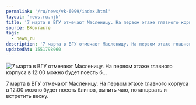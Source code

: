 ```yaml
---
permalink: '/ru/news/vk-6099/index.html'
layout: 'news.ru.njk'
title: '7 марта в ВГУ отмечают Масленицу. На первом этаже главного корпуса в 12:00 можно будет поесть б…'
source: ВКонтакте
tags:
  - news_ru
description: '7 марта в ВГУ отмечают Масленицу. На первом этаже главного корпуса в 12:00 можно будет поесть б…'
updatedAt: 1551798060
---
```

![7 марта в ВГУ отмечают Масленицу. На первом этаже главного корпуса в 12:00 можно будет поесть б…](https://sun9-35.userapi.com/impf/c849524/v849524803/14192f/yZ31nfKQXrQ.jpg?size=1280x721&quality=96&sign=42deb8e9800cf42565b791a02f481aae&c_uniq_tag=Iz5M7UcoKbMXrELSWNHMoDTkdSeuGxkkQfzNRo-J_9Q&type=album)

7 марта в ВГУ отмечают Масленицу. На первом этаже главного корпуса в 12:00 можно будет поесть блинов, выпить чаю, потанцевать и встретить весну.
